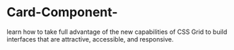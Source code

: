 # Card-Component-
learn how to take full advantage of the new capabilities of CSS Grid to build interfaces that are attractive, accessible, and responsive. 
